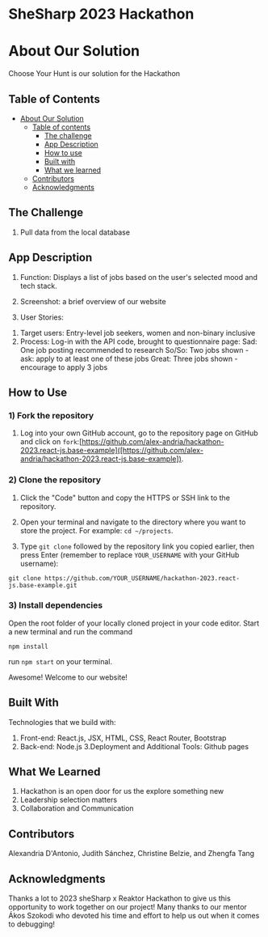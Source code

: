 # SheSharp 2023 Hackathon

# About Our Solution
Choose Your Hunt is our solution for the Hackathon

## Table of Contents 

- [About Our Solution](#about-our-solution)
  - [Table of contents](#table-of-contents)
    - [The challenge](#the-challenge)
    - [App Description](#app-description)
    - [How to use](#how-to-use)
    - [Built with](#built-with)
    - [What we learned](#what-we-learned)
  - [Contributors](#contributors)
  - [Acknowledgments](#acknowledgments)


## The Challenge
1. Pull data from the local database



## App Description
1. Function: Displays a list of jobs based on the user's selected mood and tech stack.
   
2. Screenshot: a brief overview of our website

3. User Stories:
  1) Target users: Entry-level job seekers, women and non-binary inclusive
  2) Process: Log-in with the API code, brought to questionnaire page:
  Sad: One job posting recommended to research
  So/So: Two jobs shown - ask: apply to at least one of these jobs
  Great: Three jobs shown - encourage to apply 3 jobs


## How to Use
### 1) Fork the repository
1. Log into your own GitHub account, go to the repository page on GitHub and click on `fork`:[https://github.com/alex-andria/hackathon-2023.react-js.base-example]([https://github.com/alex-andria/hackathon-2023.react-js.base-example]).

### 2) Clone the repository
1. Click the "Code" button and copy the HTTPS or SSH link to the repository.

2. Open your terminal and navigate to the directory where you want to store the project. For example: `cd ~/projects`.

3. Type `git clone` followed by the repository link you copied earlier, then press Enter (remember to replace `YOUR_USERNAME` with your GitHub username):

```
git clone https://github.com/YOUR_USERNAME/hackathon-2023.react-js.base-example.git
```

### 3) Install dependencies
Open the root folder of your locally cloned project in your code editor. Start a new terminal and run the command  

`npm install`

run `npm start` on your terminal.

Awesome! Welcome to our website! 


## Built With
Technologies that we build with: 
1. Front-end: 
React.js, JSX, HTML, CSS, React Router, Bootstrap
2. Back-end:
Node.js
3.Deployment and Additional Tools:
Github pages


## What We Learned
1. Hackathon is an open door for us the explore something new
2. Leadership selection matters
3. Collaboration and Communication



## Contributors
Alexandria D'Antonio, Judith Sánchez,  Christine Belzie, and Zhengfa Tang


## Acknowledgments
Thanks a lot to 2023 sheSharp x Reaktor Hackathon to give us this opportunity to work together on our project! Many thanks to our mentor Ákos Szokodi who devoted his time and effort to help us out when it comes to debugging! 